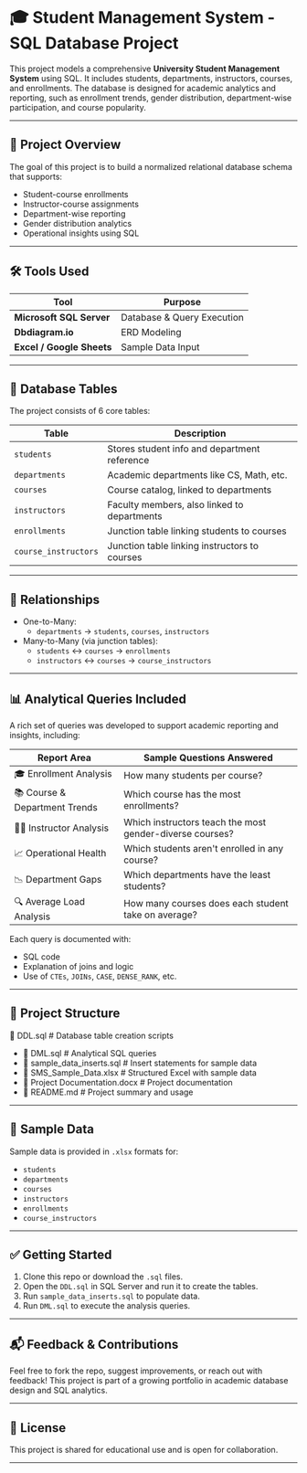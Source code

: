 # 🎓 Student Management System - SQL Database Project

This project models a comprehensive **University Student Management System** using SQL. It includes students, departments, instructors, courses, and enrollments. The database is designed for academic analytics and reporting, such as enrollment trends, gender distribution, department-wise participation, and course popularity.

---

## 📌 Project Overview

The goal of this project is to build a normalized relational database schema that supports:
- Student-course enrollments
- Instructor-course assignments
- Department-wise reporting
- Gender distribution analytics
- Operational insights using SQL

---

## 🛠️ Tools Used

| Tool             | Purpose                        |
|------------------|--------------------------------|
| **Microsoft SQL Server** | Database & Query Execution |
| **Dbdiagram.io**         | ERD Modeling              |
| **Excel / Google Sheets** | Sample Data Input        |

---

## 🧱 Database Tables

The project consists of 6 core tables:

| Table              | Description                                      |
|--------------------|--------------------------------------------------|
| `students`         | Stores student info and department reference     |
| `departments`      | Academic departments like CS, Math, etc.         |
| `courses`          | Course catalog, linked to departments            |
| `instructors`      | Faculty members, also linked to departments      |
| `enrollments`      | Junction table linking students to courses       |
| `course_instructors` | Junction table linking instructors to courses |

---

## 🔗 Relationships

- One-to-Many:  
  - `departments` → `students`, `courses`, `instructors`  
- Many-to-Many (via junction tables):  
  - `students` ↔ `courses` → `enrollments`  
  - `instructors` ↔ `courses` → `course_instructors`

---

## 📊 Analytical Queries Included

A rich set of queries was developed to support academic reporting and insights, including:

| Report Area                      | Sample Questions Answered                             |
|----------------------------------|--------------------------------------------------------|
| 🎓 Enrollment Analysis           | How many students per course?                         |
| 📚 Course & Department Trends    | Which course has the most enrollments?                |
| 🧑‍🏫 Instructor Analysis         | Which instructors teach the most gender-diverse courses? |
| 📈 Operational Health            | Which students aren't enrolled in any course?         |
| 📉 Department Gaps              | Which departments have the least students?            |
| 🔍 Average Load Analysis         | How many courses does each student take on average?   |

Each query is documented with:
- SQL code
- Explanation of joins and logic
- Use of `CTEs`, `JOINs`, `CASE`, `DENSE_RANK`, etc.

---

## 📁 Project Structure

📄 DDL.sql # Database table creation scripts
- 📄 DML.sql # Analytical SQL queries
- 📄 sample_data_inserts.sql # Insert statements for sample data
- 📄 SMS_Sample_Data.xlsx # Structured Excel with sample data
- 📄 Project Documentation.docx # Project documentation
- 📄 README.md # Project summary and usage



---

## 🧪 Sample Data

Sample data is provided in `.xlsx` formats for:
- `students`
- `departments`
- `courses`
- `instructors`
- `enrollments`
- `course_instructors`

---

## ✅ Getting Started

1. Clone this repo or download the `.sql` files.
2. Open the `DDL.sql` in SQL Server and run it to create the tables.
3. Run `sample_data_inserts.sql` to populate data.
4. Run `DML.sql` to execute the analysis queries.

---

## 📬 Feedback & Contributions

Feel free to fork the repo, suggest improvements, or reach out with feedback! This project is part of a growing portfolio in academic database design and SQL analytics.

---

## 📘 License

This project is shared for educational use and is open for collaboration.

---

